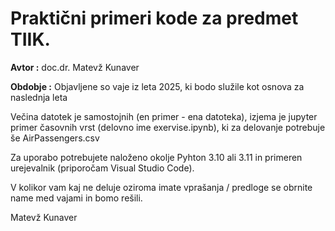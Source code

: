 # Praktični primeri kode za predmet TIIK.

**Avtor :** doc.dr. Matevž Kunaver

**Obdobje :** Objavljene so vaje iz leta 2025, ki bodo služile kot osnova za naslednja leta

Večina datotek je samostojnih (en primer - ena datoteka), izjema je jupyter primer časovnih vrst (delovno ime exervise.ipynb), ki za delovanje potrebuje še AirPassengers.csv

Za uporabo potrebujete naloženo okolje Pyhton 3.10 ali 3.11 in primeren urejevalnik (priporočam Visual Studio Code).

V kolikor vam kaj ne deluje oziroma imate vprašanja / predloge se obrnite name med vajami in bomo rešili.

Matevž Kunaver



